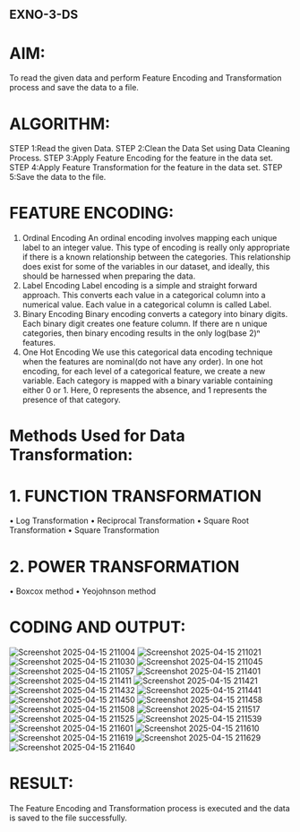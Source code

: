 ## EXNO-3-DS

# AIM:
To read the given data and perform Feature Encoding and Transformation process and save the data to a file.

# ALGORITHM:
STEP 1:Read the given Data.
STEP 2:Clean the Data Set using Data Cleaning Process.
STEP 3:Apply Feature Encoding for the feature in the data set.
STEP 4:Apply Feature Transformation for the feature in the data set.
STEP 5:Save the data to the file.

# FEATURE ENCODING:
1. Ordinal Encoding
An ordinal encoding involves mapping each unique label to an integer value. This type of encoding is really only appropriate if there is a known relationship between the categories. This relationship does exist for some of the variables in our dataset, and ideally, this should be harnessed when preparing the data.
2. Label Encoding
Label encoding is a simple and straight forward approach. This converts each value in a categorical column into a numerical value. Each value in a categorical column is called Label.
3. Binary Encoding
Binary encoding converts a category into binary digits. Each binary digit creates one feature column. If there are n unique categories, then binary encoding results in the only log(base 2)ⁿ features.
4. One Hot Encoding
We use this categorical data encoding technique when the features are nominal(do not have any order). In one hot encoding, for each level of a categorical feature, we create a new variable. Each category is mapped with a binary variable containing either 0 or 1. Here, 0 represents the absence, and 1 represents the presence of that category.

# Methods Used for Data Transformation:
  # 1. FUNCTION TRANSFORMATION
• Log Transformation
• Reciprocal Transformation
• Square Root Transformation
• Square Transformation
  # 2. POWER TRANSFORMATION
• Boxcox method
• Yeojohnson method

# CODING AND OUTPUT:
![Screenshot 2025-04-15 211004](https://github.com/user-attachments/assets/1c038dfb-8dbd-42cc-b082-f8b66c674d9c)
![Screenshot 2025-04-15 211021](https://github.com/user-attachments/assets/c91472d5-52b2-4ff4-b52d-540ec12c317c)
![Screenshot 2025-04-15 211030](https://github.com/user-attachments/assets/9886ff94-e484-4c46-ba4c-10bec98e9cbe)
![Screenshot 2025-04-15 211045](https://github.com/user-attachments/assets/21e40291-edba-4c72-b23d-e745c5a5495f)
![Screenshot 2025-04-15 211057](https://github.com/user-attachments/assets/314356a6-226c-4b5a-9280-b85f3f98139b)
![Screenshot 2025-04-15 211401](https://github.com/user-attachments/assets/46169859-d43d-4205-b6c2-be0c4b0f3163)
![Screenshot 2025-04-15 211411](https://github.com/user-attachments/assets/7ba3566d-eefc-49f9-9b7e-858588a12f58)
![Screenshot 2025-04-15 211421](https://github.com/user-attachments/assets/7a65c719-9a2d-45c9-a7a3-92ac98a4d27b)
![Screenshot 2025-04-15 211432](https://github.com/user-attachments/assets/d86a6860-3b02-4b5e-a2a4-da46c1b146a5)
![Screenshot 2025-04-15 211441](https://github.com/user-attachments/assets/d61c9160-0f57-4e48-8820-0f674e1ed431)
![Screenshot 2025-04-15 211450](https://github.com/user-attachments/assets/5a67dc71-de04-43f4-80c3-c99106ee208b)
![Screenshot 2025-04-15 211458](https://github.com/user-attachments/assets/c4c40e19-b418-49ba-bf57-c66353dc246d)
![Screenshot 2025-04-15 211508](https://github.com/user-attachments/assets/599e08f0-22b7-4ccd-b26a-12d735793948)
![Screenshot 2025-04-15 211517](https://github.com/user-attachments/assets/bbca1e28-fc20-4bfe-9188-a6f720c174d0)
![Screenshot 2025-04-15 211525](https://github.com/user-attachments/assets/764ce12c-5a3d-47fd-8ca8-d3f37b6aecaf)
![Screenshot 2025-04-15 211539](https://github.com/user-attachments/assets/a3cfa3f8-17fe-41b8-90e9-a6b59ca9d876)
![Screenshot 2025-04-15 211601](https://github.com/user-attachments/assets/8058abbe-8432-4761-99c6-94ecdd6f295b)
![Screenshot 2025-04-15 211610](https://github.com/user-attachments/assets/708479b1-ddcf-4d38-9a0e-fd1ac1840259)
![Screenshot 2025-04-15 211619](https://github.com/user-attachments/assets/297f3abd-bf0b-4e6a-acc0-b0eea10103ce)
![Screenshot 2025-04-15 211629](https://github.com/user-attachments/assets/51495129-681a-4f5c-b740-cc85de1f822a)
![Screenshot 2025-04-15 211640](https://github.com/user-attachments/assets/fdadf2f7-c790-40dd-ac0d-4bcaf60ca8b5)




# RESULT:
The Feature Encoding and Transformation process is executed and the data is saved to the file successfully.

       
